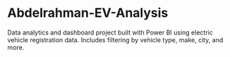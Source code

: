 # Abdelrahman-EV-Analysis
Data analytics and dashboard project built with Power BI using electric vehicle registration data. Includes filtering by vehicle type, make, city, and more.

